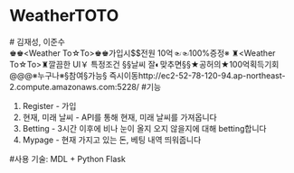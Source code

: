# WeatherTOTO

#<WeatherToTo> 김재성, 이준수<br>
♚♚<Weather To☆To>♚♚가입시$$전원 10억☜☜100%증정※ ♜<Weather To☆To>♜깔끔한 UI￥ 특정조건 §§날씨 잘◐맞추면§§★공허의★100억획득기회@@@※누구나※§참여§가능§ 즉시이동http://ec2-52-78-120-94.ap-northeast-2.compute.amazonaws.com:5228/
#기능<br>
1. Register - 가입
2. 현재, 미래 날씨 - API를 통해 현재, 미래 날씨를 가져옵니다
3. Betting - 3시간 이후에 비나 눈이 올지 오지 않을지에 대해 betting합니다
4. Mypage - 현재 가지고 있는 돈, 베팅 내역 띄워줍니다

#사용 기술: MDL + Python Flask
